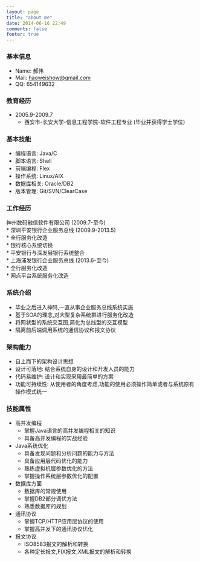 ```yaml
---
layout: page
title: "about me"
date: 2014-06-16 22:49
comments: false
footer: true
---
```

### 基本信息
* Name: 郝伟 
* Mail: haoweishow@gmail.com  
* QQ: 654149632

### 教育经历
* 2005.9-2009.7
    * 西安市-长安大学-信息工程学院-软件工程专业 (毕业并获得学士学位) 

### 基本技能
* 编程语言: Java/C
* 脚本语言: Shell
* 前端编程: Flex
* 操作系统: Linux/AIX
* 数据库相关: Oracle/DB2
* 版本管理: Git/SVN/ClearCase

### 工作经历
神州数码融信软件有限公司 (2009.7-至今)  
    * 深圳平安银行企业服务总线 (2009.9-2013.5)  
    	* 全行服务化改造  
    	* 银行核心系统切换  
    	* 平安银行与深发展银行系统整合   
    * 上海浦发银行企业服务总线 (2013.6-至今)  
    	* 全行服务化改造  
    	* 网点平台系统服务化改造  

### 系统介绍
* 毕业之后进入神码,一直从事企业服务总线系统实施
* 基于SOA的理念,对大型复杂系统群进行服务化改造
* 将网状型的系统交互图,简化为总线型的交互模型
* 隔离前后端调用系统的通信协议和报文协议

### 架构能力
* 自上而下的架构设计思想
* 设计可落地: 结合系统自身的设计和开发人员的能力
* 代码易维护: 设计和实现采用最简单的方案
* 功能可持续性: 从使用者的角度考虑,功能的使用必须操作简单或者与系统原有操作模式统一

### 技能属性
* 高并发编程
	* 掌握Java语言的高并发编程相关的知识
	* 具备高并发编程的实战经验 
* Java系统优化
	* 具备发现问题和分析问题的能力与方法
	* 具备应用层代码优化的能力
	* 熟练虚拟机层参数优化的方法
	* 掌握操作系统层参数优化的配置
* 数据库方面
	* 数据库的常规使用
	* 掌握DB2部分调优方法
	* 熟悉数据库的规划
* 通讯协议
	* 掌握TCP/HTTP应用层协议的使用
	* 掌握高并发下的通讯协议优化
* 报文协议
	* ISO8583报文的解析和转换
	* 各种定长报文,FIX报文,XML报文的解析和转换 